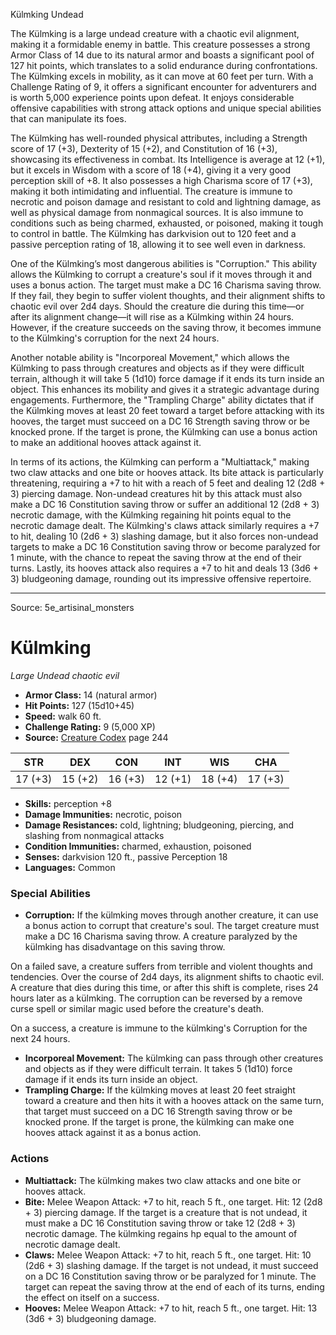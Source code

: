 <MonsterName/>Külmking</MonsterName>
<CreatureType/>Undead</CreatureType>

<summary>The Külmking is a large undead creature with a chaotic evil alignment, making it a formidable enemy in battle. This creature possesses a strong Armor Class of 14 due to its natural armor and boasts a significant pool of 127 hit points, which translates to a solid endurance during confrontations. The Külmking excels in mobility, as it can move at 60 feet per turn. With a Challenge Rating of 9, it offers a significant encounter for adventurers and is worth 5,000 experience points upon defeat. It enjoys considerable offensive capabilities with strong attack options and unique special abilities that can manipulate its foes.</summary>

<detail>

The Külmking has well-rounded physical attributes, including a Strength score of 17 (+3), Dexterity of 15 (+2), and Constitution of 16 (+3), showcasing its effectiveness in combat. Its Intelligence is average at 12 (+1), but it excels in Wisdom with a score of 18 (+4), giving it a very good perception skill of +8. It also possesses a high Charisma score of 17 (+3), making it both intimidating and influential. The creature is immune to necrotic and poison damage and resistant to cold and lightning damage, as well as physical damage from nonmagical sources. It is also immune to conditions such as being charmed, exhausted, or poisoned, making it tough to control in battle. The Külmking has darkvision out to 120 feet and a passive perception rating of 18, allowing it to see well even in darkness.

One of the Külmking’s most dangerous abilities is "Corruption." This ability allows the Külmking to corrupt a creature's soul if it moves through it and uses a bonus action. The target must make a DC 16 Charisma saving throw. If they fail, they begin to suffer violent thoughts, and their alignment shifts to chaotic evil over 2d4 days. Should the creature die during this time—or after its alignment change—it will rise as a Külmking within 24 hours. However, if the creature succeeds on the saving throw, it becomes immune to the Külmking's corruption for the next 24 hours. 

Another notable ability is "Incorporeal Movement," which allows the Külmking to pass through creatures and objects as if they were difficult terrain, although it will take 5 (1d10) force damage if it ends its turn inside an object. This enhances its mobility and gives it a strategic advantage during engagements. Furthermore, the "Trampling Charge" ability dictates that if the Külmking moves at least 20 feet toward a target before attacking with its hooves, the target must succeed on a DC 16 Strength saving throw or be knocked prone. If the target is prone, the Külmking can use a bonus action to make an additional hooves attack against it.

In terms of its actions, the Külmking can perform a "Multiattack," making two claw attacks and one bite or hooves attack. Its bite attack is particularly threatening, requiring a +7 to hit with a reach of 5 feet and dealing 12 (2d8 + 3) piercing damage. Non-undead creatures hit by this attack must also make a DC 16 Constitution saving throw or suffer an additional 12 (2d8 + 3) necrotic damage, with the Külmking regaining hit points equal to the necrotic damage dealt. The Külmking's claws attack similarly requires a +7 to hit, dealing 10 (2d6 + 3) slashing damage, but it also forces non-undead targets to make a DC 16 Constitution saving throw or become paralyzed for 1 minute, with the chance to repeat the saving throw at the end of their turns. Lastly, its hooves attack also requires a +7 to hit and deals 13 (3d6 + 3) bludgeoning damage, rounding out its impressive offensive repertoire.</detail>



---

Source: 5e_artisinal_monsters

# Külmking

*Large* *Undead* *chaotic evil*

- **Armor Class:** 14 (natural armor)
- **Hit Points:** 127 (15d10+45)
- **Speed:** walk 60 ft.
- **Challenge Rating:** 9 (5,000 XP)
- **Source:** [Creature Codex](https://koboldpress.com/kpstore/product/creature-codex-for-5th-edition-dnd) page 244

| STR | DEX | CON | INT | WIS | CHA |
| --- | --- | --- | --- | --- | --- |
| 17 (+3) | 15 (+2) | 16 (+3) | 12 (+1) | 18 (+4) | 17 (+3) |

- **Skills:** perception +8
- **Damage Immunities:** necrotic, poison
- **Damage Resistances:** cold, lightning; bludgeoning, piercing, and slashing from nonmagical attacks
- **Condition Immunities:** charmed, exhaustion, poisoned
- **Senses:** darkvision 120 ft., passive Perception 18
- **Languages:** Common

### Special Abilities

- **Corruption:** If the külmking moves through another creature, it can use a bonus action to corrupt that creature's soul. The target creature must make a DC 16 Charisma saving throw. A creature paralyzed by the külmking has disadvantage on this saving throw. 

On a failed save, a creature suffers from terrible and violent thoughts and tendencies. Over the course of 2d4 days, its alignment shifts to chaotic evil. A creature that dies during this time, or after this shift is complete, rises 24 hours later as a külmking. The corruption can be reversed by a remove curse spell or similar magic used before the creature's death. 

On a success, a creature is immune to the külmking's Corruption for the next 24 hours.
- **Incorporeal Movement:** The külmking can pass through other creatures and objects as if they were difficult terrain. It takes 5 (1d10) force damage if it ends its turn inside an object.
- **Trampling Charge:** If the külmking moves at least 20 feet straight toward a creature and then hits it with a hooves attack on the same turn, that target must succeed on a DC 16 Strength saving throw or be knocked prone. If the target is prone, the külmking can make one hooves attack against it as a bonus action.

### Actions

- **Multiattack:** The külmking makes two claw attacks and one bite or hooves attack.
- **Bite:** Melee Weapon Attack: +7 to hit, reach 5 ft., one target. Hit: 12 (2d8 + 3) piercing damage. If the target is a creature that is not undead, it must make a DC 16 Constitution saving throw or take 12 (2d8 + 3) necrotic damage. The külmking regains hp equal to the amount of necrotic damage dealt.
- **Claws:** Melee Weapon Attack: +7 to hit, reach 5 ft., one target. Hit: 10 (2d6 + 3) slashing damage. If the target is not undead, it must succeed on a DC 16 Constitution saving throw or be paralyzed for 1 minute. The target can repeat the saving throw at the end of each of its turns, ending the effect on itself on a success.
- **Hooves:** Melee Weapon Attack: +7 to hit, reach 5 ft., one target. Hit: 13 (3d6 + 3) bludgeoning damage.




